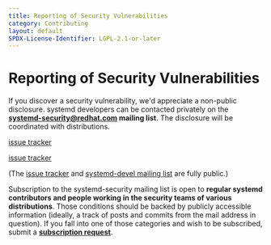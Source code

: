 ```yaml
---
title: Reporting of Security Vulnerabilities
category: Contributing
layout: default
SPDX-License-Identifier: LGPL-2.1-or-later
---
```


# Reporting of Security Vulnerabilities

If you discover a security vulnerability, we'd appreciate a non-public disclosure.
systemd developers can be contacted privately on the **[systemd-security@redhat.com](mailto:systemd-security@redhat.com) mailing list**.
The disclosure will be coordinated with distributions.

[issue tracker](systemd/systemd/issues)

[issue tracker](./systemd/systemd/issues)

(The [issue tracker](https://github.com/systemd/systemd/issues) and [systemd-devel mailing list](https://lists.freedesktop.org/mailman/listinfo/systemd-devel) are fully public.)

Subscription to the systemd-security mailing list is open to **regular systemd contributors and people working in the security teams of various distributions**.
Those conditions should be backed by publicly accessible information (ideally, a track of posts and commits from the mail address in question).
If you fall into one of those categories and wish to be subscribed, submit a **[subscription request](https://www.redhat.com/mailman/listinfo/systemd-security)**.

